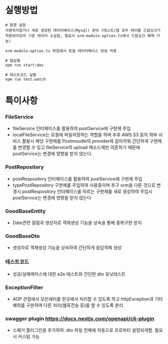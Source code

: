 # 실행방법

```
# 환경 설정
사용하지않거나 새로 생성한 데이터베이스(Mysql) 준비 (테스트/앱 모두 테이블 드랍싱크가 적용되어있어 기존 데이터 소실됨, 필요시 orm-module-option.ts에서 드랍싱크 해제 가능)

orm-module-option.ts 파일에서 로컬 데이터베이스 정보 적용

# 앱실행
npm run start:dev

# 테스트코드 실행
npm run test:watch
```

# 특이사항

### FileService

- fileService 인터페이스를 활용하여 postService에 구현체 주입
- localFileService는 로컬에 파일저장하는 역할을 하며 추후 AWS S3 등의 외부 서비스 활용시 해당 구현체를 Postmoudle의 provider에 갈아끼워 간단하게 구현체를 변경할 수 있고 fileService의 upload 메소드에만 의존하기 때문에 postService는 변경에 영향을 받지 않는다.

### PostRepository

- postRespository 인터페이스를 활용하여 postService에 구현체 주입
- typePostRepository 구현체를 주입하여 사용중이며 추구 orm을 다른 것으로 변경시 postRespository 인터페이스를 따르는 구현체를 새로 생성하여 주입시 postService는 변경에 영향을 받지 않는다

### GoodBaseEntity

- Date관련 컬럼과 생성자로 객체생성 기능을 상속을 통해 중복구현 방지

### GoodBaseDto

- 생성자로 객체생성 기능을 상속하여 간단하게 응답객체 생성

### 테스트코드

- 성공/실패케이스에 대한 e2e 테스트와 간단한 dto 유닛테스트

### ExceptionFilter

- AOP 관점에서 모든에러를 한곳에서 처리할 수 있도록 하고 httpException과 기타 예외를 구분하여 다른 처리(웹훅전송 등)를 할 수 있도록 분리

### swagger plugin https://docs.nestjs.com/openapi/cli-plugin

- 스웨거 플러그인을 추가하여 .dto 파일 전체에 자동으로 프로퍼티 설정되게함. 필요시 커스텀 가능
